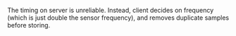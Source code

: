 The timing on server is unreliable. Instead, client decides on frequency (which is just double the sensor frequency), and removes duplicate samples before storing.
